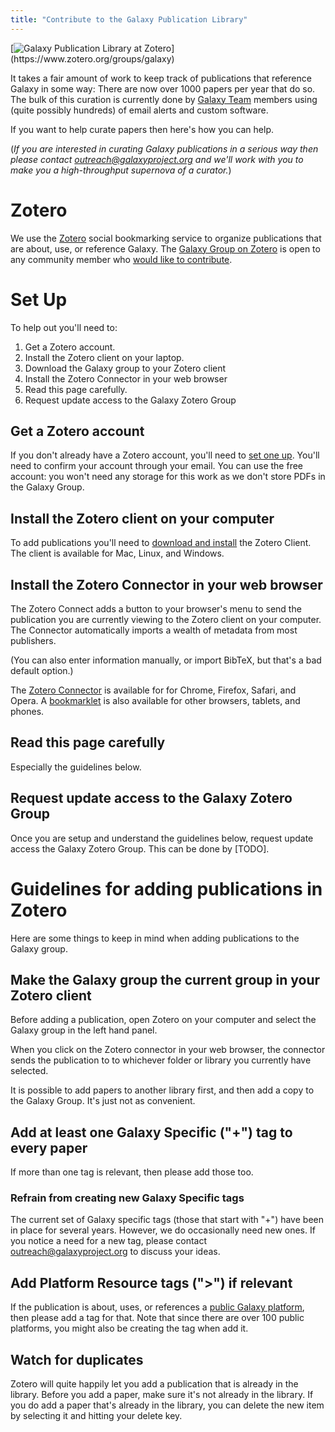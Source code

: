 ```yaml
---
title: "Contribute to the Galaxy Publication Library"
---
```


<div class="float-right">
[<img src="/src/images/logos/zotero-logo-small-trans.png" alt="Galaxy Publication Library at Zotero" />](https://www.zotero.org/groups/galaxy)
</div>

It takes a fair amount of work to keep track of publications that reference
Galaxy in some way: There are now over 1000 papers per year that do so.  The
bulk of this curation is currently done by [Galaxy
Team](/galaxy-team/) members using (quite possibly hundreds) of
email alerts and custom software.

If you want to help curate papers then here's how you can help.

(*If you are interested in curating Galaxy publications in a serious way then
please contact outreach@galaxyproject.org and we'll work with you to make you a
high-throughput supernova of a curator.*)

# Zotero

We use the [Zotero](https://zotero.org/) social bookmarking service to organize
publications that are about, use, or reference Galaxy.  The [Galaxy Group on
Zotero](https://www.zotero.org/groups/galaxy) is open to any community member
who [would like to contribute](/publication-library/contribute/).

# Set Up

To help out you'll need to:

1. Get a Zotero account.
1. Install the Zotero client on your laptop.
1. Download the Galaxy group to your Zotero client
1. Install the Zotero Connector in your web browser
1. Read this page carefully.
1. Request update access to the Galaxy Zotero Group

## Get a Zotero account 

If you don't already have a Zotero account, you'll need to [set one
up](https://www.zotero.org/user/register/). You'll need to confirm your account
through your email.  You can use the free account: you won't need any storage
for this work as we don't store PDFs in the Galaxy Group.

## Install the Zotero client on your computer

To add publications you'll need to [download and
install](https://www.zotero.org/download/) the Zotero Client.  The client is
available for Mac, Linux, and Windows.

## Install the Zotero Connector in your web browser

The Zotero Connect adds a button to your browser's menu to send the publication
you are currently viewing to the Zotero client on your computer.  The Connector
automatically imports a wealth of metadata from most publishers.

(You can also enter information manually, or import BibTeX, but that's a bad
default option.)

The [Zotero Connector](https://www.zotero.org/download/) is available for for
Chrome, Firefox, Safari, and Opera.  A
[bookmarklet](https://www.zotero.org/downloadbookmarklet) is also available for
other browsers, tablets, and phones.

## Read this page carefully

Especially the guidelines below.

## Request update access to the Galaxy Zotero Group

Once you are setup and understand the guidelines below, request update access
the Galaxy Zotero Group.  This can be done by [TODO].

# Guidelines for adding publications in Zotero

Here are some things to keep in mind when adding publications to the Galaxy
group.


## Make the Galaxy group the current group in your Zotero client

Before adding a publication, open Zotero on your computer and select the Galaxy
group in the left hand panel.

When you click on the Zotero connector in your web browser, the connector sends
the publication to to whichever folder or library you currently have selected.

It is possible to add papers to another library first, and then add a copy to
the Galaxy Group.  It's just not as convenient.

## Add at least one Galaxy Specific ("+") tag to every paper

If more than one tag is relevant, then please add those too.

### Refrain from creating new Galaxy Specific tags

The current set of Galaxy specific tags (those that start with "+") have been
in place for several years.  However, we do occasionally need new ones.  If you
notice a need for a new tag, please contact outreach@galaxyproject.org to
discuss your ideas.

## Add Platform Resource tags (">") if relevant

If the publication is about, uses, or references a [public Galaxy platform](/use/), then please add a tag for that.  Note that since there are over 100
public platforms, you might also be creating the tag when add it.

## Watch for duplicates

Zotero will quite happily let you add a publication that is already in the
library.  Before you add a paper, make sure it's not already in the library.
If you do add a paper that's already in the library, you can delete the new
item by selecting it and hitting your delete key.
